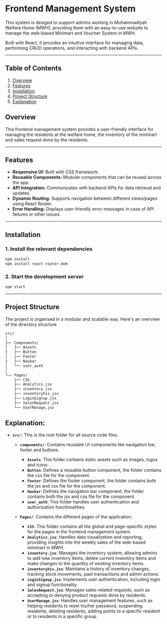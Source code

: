 # Frontend Management System

This system is desiged to support admins working in Muhammadiyah Welfare Home (MWH), providing them with an easy-to-use website to manage the web-based Minimart and Voucher System in MWH.   

 Built with React, it provides an intuitive interface for managing data, performing CRUD operations, and interacting with backend APIs.

---

## Table of Contents

1. [Overview](#overview)
2. [Features](#features)
3. [Installation](#installation)
4. [Project Structure](#project-structure)
5. [Explanation](#explanation)

## Overview

This frontend management system provides a user-friendly interface for managing the residents at the welfare home, the inventory of the minimart and sales request done by the residents. 

---

## Features

- **Responsive UI:** Built with CSS framework.
- **Reusable Components:** Modular components that can be reused across the app.
- **API Integration:** Communicates with backend APIs for data retrieval and updates.
- **Dynamic Routing:** Supports navigation between different views/pages using React Router.
- **Error Handling:** Displays user-friendly error messages in case of API failures or other issues.

---

## Installation

### 1. Install the relevant dependencies
```bash
npm install
npm install react-router-dom
```

### 2. Start the development server
```bash
npm start
```

---

## Project Structure

The project is organised in a modular and scalable way. Here's an overview of the directory structure 

```bash
src/
│
├── Components/
│   ├── Assets
├   ├── Button
│   ├── Footer
├   ├── Navbar
│   └── user_auth
│
└── Pages/
    ├── CSS
    ├── Analytics.jsx
    ├── inventory.jsx
    ├── inventoryhis.jsx
    ├── LoginSignup.jsx
    ├── SalesRequest.jsx
    └── UserManage.jsx
```



## Explanation:

- **`src/`**: This is the root folder for all source code files.
  - **`components/`**: Contains reusable UI components like navigation bar, footer and buttons. 
    - **`Assets`**: This folder contains static assets such as images, logos and icons.
    - **`Button`**: Defines a reusable button component, the folder contains the css file for the component.
    - **`Footer`**: Defines the footer component, the folder contains both the jsx and css file for the component.
    - **`Navbar`**: Defines the navigation bar component, the folder contains both the jsx and css file for the component.
    - **`user_auth`**: This folder handles user authentication and authorization functionalities.
    

  - **`Pages/`**: Contains the different pages of the application.
    - **`CSS`**: This folder contains all the global and page-specific styles for the pages in the frontend management system. 
    - **`Analytics.jsx`**: Handles data visualization and reporting, providing insights into the weekly sales of the web-based minimart in MWH.
    - **`inventory.jsx`**: Manages the inventory system, allowing admins to add new inventory items, delete current inventory items and make changes to the quantity of existing inventory items.
    - **`inventoryhis.jsx`**: Maintains a history of inventory changes, tracking stock movements, past transactions and admin actions.
    - **`LoginSignup.jsx`**: Implements user authentication, including login and signup functionality.
    - **`SalesRequest.jsx`**: Manages sales-related requests, such as accepting or denying product requests done by residents.
    - **`UserManage.jsx`**: Handles user management features, such as helping residents to reset his/her password, suspending residents, deleting residents, adding points to a specific resident or to residents in a specific group.
